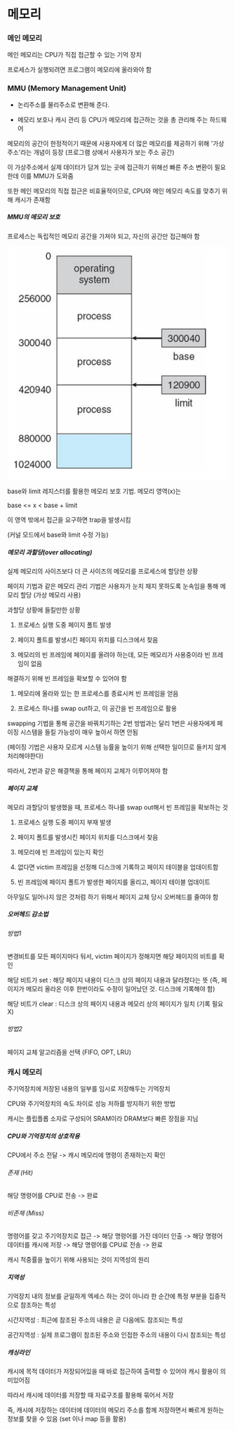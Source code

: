 # 메모리

### 메인 메모리

메인 메모리는 CPU가 직접 접근할 수 있는 기억 장치

프로세스가 실행되려면 프로그램이 메모리에 올라와야 함

### MMU (Memory Management Unit)

- 논리주소를 물리주소로 변환해 준다.

- 메모리 보호나 캐시 관리 등 CPU가 메모리에 접근하는 것을 총 관리해 주는 하드웨어

메모리의 공간이 한정적이기 때문에 사용자에게 더 많은 메모리를 제공하기 위해 '가상주소'라는 개념이 등장 (프로그램 상에서 사용자가 보는 주소 공간)

이 가상주소에서 실제 데이터가 담겨 있는 곳에 접근하기 위해선 빠른 주소 변환이 필요한데 이를 MMU가 도와줌

또한 메인 메모리의 직접 접근은 비효율적이므로, CPU와 메인 메모리 속도를 맞추기 위해 캐시가 존재함

##### MMU의 메모리 보호

프로세스는 독립적인 메모리 공간을 가져야 되고, 자신의 공간만 접근해야 함

![](메모리_assets/2023-01-19-22-34-24-image.png)

base와 limit 레지스터를 활용한 메모리 보호 기법. 메모리 영역(x)는

base <= x < base + limit

이 영역 밖에서 접근을 요구하면 trap을 발생시킴

(커널 모드에서 base와 limit 수정 가능)

##### 메모리 과할당(over allocating)

실제 메모리의 사이즈보다 더 큰 사이즈의 메모리를 프로세스에 할당한 상황

페이지 기법과 같은 메모리 관리 기법은 사용자가 눈치 채지 못하도록 눈속임을 통해 메모리 할당 (가상 메모리 사용)

과할당 상황에 들킬만한 상황

1. 프로세스 실행 도중 페이지 폴트 발생

2. 페이지 폴트를 발생시킨 페이지 위치를 디스크에서 찾음

3. 메모리의 빈 프레임에 페이지를 올려야 하는데, 모든 메모리가 사용중이라 빈 프레임이 없음

해결하기 위해 빈 프레임을 확보할 수 있어야 함

1. 메모리에 올라와 있는 한 프로세스를 종료시켜 빈 프레임을 얻음

2. 프로세스 하나를 swap out하고, 이 공간을 빈 프레임으로 활용

swapping 기법을 통해 공간을 바꿔치기하는 2번 방법과는 달리 1번은 사용자에게 페이징 시스템을 들킬 가능성이 매우 높아서 하면 안됨

(페이징 기법은 사용자 모르게 시스템 능률을 높이기 위해 선택한 일이므로 들키지 않게 처리해야한다)

따라서, 2번과 같은 해결책을 통해 페이지 교체가 이루어져야 함

##### 페이지 교체

메모리 과할당이 발생했을 때, 프로세스 하나를 swap out해서 빈 프레임을 확보하는 것

1. 프로세스 실행 도중 페이지 부재 발생

2. 페이지 폴트를 발생시킨 페이지 위치를 디스크에서 찾음

3. 메모리에 빈 프레임이 있는지 확인

4. 없다면 victim 프레임을 선정해 디스크에 기록하고 페이지 테이블을 업데이트함

5. 빈 프레임에 페이지 폴트가 발생한 페이지를 올리고, 페이지 테이블 업데이트

아무일도 일어나지 않은 것처럼 하기 위해서 페이지 교체 당시 오버헤드를 줄여야 함

##### 오버헤드 감소법

###### 방법1

변경비트를 모든 페이지마다 둬서, victim 페이지가 정해지면 해당 페이지의 비트를 확인

해당 비트가 set : 해당 페이지 내용이 디스크 상의 페이지 내용과 달라졌다는 뜻 (즉, 페이지가 메모리 올라온 이후 한번이라도 수정이 일어났던 것. 디스크에 기록해야 함)

해당 비트가 clear : 디스크 상의 페이지 내용과 메모리 상의 페이지가 일치 (기록 필요X)

###### 방법2

페이지 교체 알고리즘을 선택 (FIFO, OPT, LRU)

### 캐시 메모리

주기억장치에 저장된 내용의 일부를 임시로 저장해두는 기억장치

CPU와 주기억장치의 속도 차이로 성능 저하를 방지하기 위한 방법

캐시는 플립플롭 소자로 구성되어 SRAM이라 DRAM보다 빠른 장점을 지님

##### CPU와 기억장치의 상호작용

CPU에서 주소 전달 -> 캐시 메모리에 명령이 존재하는지 확인

###### 존재 (Hit)

해당 명령어를 CPU로 전송 -> 완료

###### 비존재 (Miss)

명령어를 갖고 주기억장치로 접근 -> 해당 명령어를 가진 데이터 인출 -> 해당 명령어 데이터를 캐시에 저장 -> 해당 명령어를 CPU로 전송 -> 완료

캐시 적중률을 높이기 위해 사용되는 것이 지역성의 원리

##### 지역성

기억장치 내의 정보를 균일하게 엑세스 하는 것이 아니라 한 순간에 특정 부분을 집중적으로 참조하는 특성

시간지역성 : 최근에 참조된 주소의 내용은 곧 다음에도 참조되는 특성

공간지역성 : 실제 프로그램이 참조된 주소와 인접한 주소의 내용이 다시 참조되는 특성

##### 캐싱라인

캐시에 목적 데이터가 저장되어있을 때 바로 접근하여 출력할 수 있어야 캐시 활용이 의미있어짐

따라서 캐시에 데이터를 저장할 때 자료구조를 활용해 묶어서 저장

즉, 캐시에 저장하는 데이터에 데이터의 메모리 주소를 함께 저장하면서 빠르게 원하는 정보를 찾을 수 있음 (set 이나 map 등을 활용)
